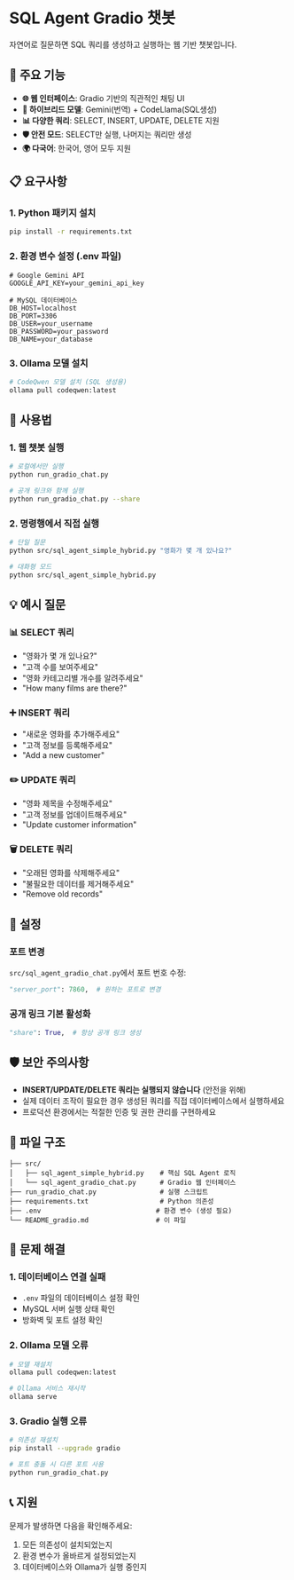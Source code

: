 # SQL Agent Gradio 챗봇

자연어로 질문하면 SQL 쿼리를 생성하고 실행하는 웹 기반 챗봇입니다.

## 🚀 주요 기능

- **🌐 웹 인터페이스**: Gradio 기반의 직관적인 채팅 UI
- **🔄 하이브리드 모델**: Gemini(번역) + CodeLlama(SQL생성)
- **📊 다양한 쿼리**: SELECT, INSERT, UPDATE, DELETE 지원
- **🛡️ 안전 모드**: SELECT만 실행, 나머지는 쿼리만 생성
- **🌍 다국어**: 한국어, 영어 모두 지원

## 📋 요구사항

### 1. Python 패키지 설치

```bash
pip install -r requirements.txt
```

### 2. 환경 변수 설정 (.env 파일)

```env
# Google Gemini API
GOOGLE_API_KEY=your_gemini_api_key

# MySQL 데이터베이스
DB_HOST=localhost
DB_PORT=3306
DB_USER=your_username
DB_PASSWORD=your_password
DB_NAME=your_database
```

### 3. Ollama 모델 설치

```bash
# CodeQwen 모델 설치 (SQL 생성용)
ollama pull codeqwen:latest
```

## 🎯 사용법

### 1. 웹 챗봇 실행

```bash
# 로컬에서만 실행
python run_gradio_chat.py

# 공개 링크와 함께 실행
python run_gradio_chat.py --share
```

### 2. 명령행에서 직접 실행

```bash
# 단일 질문
python src/sql_agent_simple_hybrid.py "영화가 몇 개 있나요?"

# 대화형 모드
python src/sql_agent_simple_hybrid.py
```

## 💡 예시 질문

### 📊 SELECT 쿼리

- "영화가 몇 개 있나요?"
- "고객 수를 보여주세요"
- "영화 카테고리별 개수를 알려주세요"
- "How many films are there?"

### ➕ INSERT 쿼리

- "새로운 영화를 추가해주세요"
- "고객 정보를 등록해주세요"
- "Add a new customer"

### ✏️ UPDATE 쿼리

- "영화 제목을 수정해주세요"
- "고객 정보를 업데이트해주세요"
- "Update customer information"

### 🗑️ DELETE 쿼리

- "오래된 영화를 삭제해주세요"
- "불필요한 데이터를 제거해주세요"
- "Remove old records"

## 🔧 설정

### 포트 변경

`src/sql_agent_gradio_chat.py`에서 포트 번호 수정:

```python
"server_port": 7860,  # 원하는 포트로 변경
```

### 공개 링크 기본 활성화

```python
"share": True,  # 항상 공개 링크 생성
```

## 🛡️ 보안 주의사항

- **INSERT/UPDATE/DELETE 쿼리는 실행되지 않습니다** (안전을 위해)
- 실제 데이터 조작이 필요한 경우 생성된 쿼리를 직접 데이터베이스에서 실행하세요
- 프로덕션 환경에서는 적절한 인증 및 권한 관리를 구현하세요

## 📁 파일 구조

```
├── src/
│   ├── sql_agent_simple_hybrid.py    # 핵심 SQL Agent 로직
│   └── sql_agent_gradio_chat.py      # Gradio 웹 인터페이스
├── run_gradio_chat.py                # 실행 스크립트
├── requirements.txt                  # Python 의존성
├── .env                             # 환경 변수 (생성 필요)
└── README_gradio.md                 # 이 파일
```

## 🐛 문제 해결

### 1. 데이터베이스 연결 실패

- `.env` 파일의 데이터베이스 설정 확인
- MySQL 서버 실행 상태 확인
- 방화벽 및 포트 설정 확인

### 2. Ollama 모델 오류

```bash
# 모델 재설치
ollama pull codeqwen:latest

# Ollama 서비스 재시작
ollama serve
```

### 3. Gradio 실행 오류

```bash
# 의존성 재설치
pip install --upgrade gradio

# 포트 충돌 시 다른 포트 사용
python run_gradio_chat.py
```

## 📞 지원

문제가 발생하면 다음을 확인해주세요:

1. 모든 의존성이 설치되었는지
2. 환경 변수가 올바르게 설정되었는지
3. 데이터베이스와 Ollama가 실행 중인지
